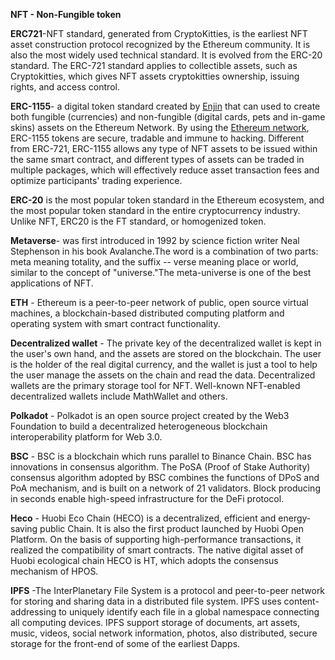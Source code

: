 **NFT - Non-Fungible token**

**ERC721**-NFT standard, generated from CryptoKitties, is the earliest NFT asset construction protocol recognized by the Ethereum community. It is also the most widely used technical standard. It is evolved from the ERC-20 standard. The ERC-721 standard applies to collectible assets, such as Cryptokitties, which gives NFT assets cryptokitties ownership, issuing rights, and access control.

**ERC-1155**- a digital token standard created by [Enjin](https://enjin.io/) that can used to create both fungible (currencies) and non-fungible (digital cards, pets and in-game skins) assets on the Ethereum Network. By using the [Ethereum network](https://boxmining.com/ethereum/), ERC-1155 tokens are secure, tradable and immune to hacking. Different from ERC-721, ERC-1155 allows any type of NFT assets to be issued within the same smart contract, and different types of assets can be traded in multiple packages, which will effectively reduce asset transaction fees and optimize participants' trading experience.

**ERC-20** is the most popular token standard in the Ethereum ecosystem, and the most popular token standard in the entire cryptocurrency industry. Unlike NFT, ERC20 is the FT standard, or homogenized token.

**Metaverse**- was first introduced in 1992 by science fiction writer Neal Stephenson in his book Avalanche.The word is a combination of two parts: meta meaning totality, and the suffix -- verse meaning place or world, similar to the concept of "universe."The meta-universe is one of the best applications of NFT.

**ETH** - Ethereum is a peer-to-peer network of public, open source virtual machines, a blockchain-based distributed computing platform and operating system with smart contract functionality.

**Decentralized wallet** - The private key of the decentralized wallet is kept in the user's own hand, and the assets are stored on the blockchain. The user is the holder of the real digital currency, and the wallet is just a tool to help the user manage the assets on the chain and read the data. Decentralized wallets are the primary storage tool for NFT. Well-known NFT-enabled decentralized wallets include MathWallet and others.

**Polkadot** - Polkadot is an open source project created by the Web3 Foundation to build a decentralized heterogeneous blockchain interoperability platform for Web 3.0.

**BSC** - BSC is a blockchain which runs parallel to Binance Chain. BSC has innovations in consensus algorithm. The PoSA (Proof of Stake Authority) consensus algorithm adopted by BSC combines the functions of DPoS and PoA mechanism, and is built on a network of 21 validators. Block producing in seconds enable high-speed infrastructure for the DeFi protocol.

**Heco** - Huobi Eco Chain (HECO) is a decentralized, efficient and energy-saving public Chain. It is also the first product launched by Huobi Open Platform. On the basis of supporting high-performance transactions, it realized the compatibility of smart contracts. The native digital asset of Huobi ecological chain HECO is HT, which adopts the consensus mechanism of HPOS.

**IPFS** -The InterPlanetary File System is a protocol and peer-to-peer network for storing and sharing data in a distributed file system. IPFS uses content-addressing to uniquely identify each file in a global namespace connecting all computing devices. IPFS support storage of documents, art assets, music, videos, social network information, photos, also distributed, secure storage for the front-end of some of the earliest Dapps.